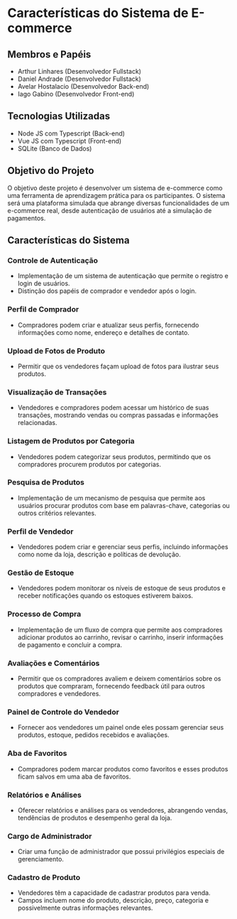 # Características do Sistema de E-commerce

## Membros e Papéis
- Arthur Linhares (Desenvolvedor Fullstack)
- Daniel Andrade (Desenvolvedor Fullstack)
- Avelar Hostalacio (Desenvolvedor Back-end)
- Iago Gabino (Desenvolvedor Front-end)

## Tecnologias Utilizadas
- Node JS com Typescript (Back-end)
- Vue JS com Typescript (Front-end)
- SQLite (Banco de Dados)

## Objetivo do Projeto
O objetivo deste projeto é desenvolver um sistema de e-commerce como uma ferramenta de aprendizagem prática para os participantes. O sistema será uma plataforma simulada que abrange diversas funcionalidades de um e-commerce real, desde autenticação de usuários até a simulação de pagamentos.

## Características do Sistema

### Controle de Autenticação
- Implementação de um sistema de autenticação que permite o registro e login de usuários.
- Distinção dos papéis de comprador e vendedor após o login.

### Perfil de Comprador
- Compradores podem criar e atualizar seus perfis, fornecendo informações como nome, endereço e detalhes de contato.

### Upload de Fotos de Produto
- Permitir que os vendedores façam upload de fotos para ilustrar seus produtos.

### Visualização de Transações
- Vendedores e compradores podem acessar um histórico de suas transações, mostrando vendas ou compras passadas e informações relacionadas.

### Listagem de Produtos por Categoria
- Vendedores podem categorizar seus produtos, permitindo que os compradores procurem produtos por categorias.

### Pesquisa de Produtos
- Implementação de um mecanismo de pesquisa que permite aos usuários procurar produtos com base em palavras-chave, categorias ou outros critérios relevantes.

### Perfil de Vendedor
- Vendedores podem criar e gerenciar seus perfis, incluindo informações como nome da loja, descrição e políticas de devolução.

### Gestão de Estoque
- Vendedores podem monitorar os níveis de estoque de seus produtos e receber notificações quando os estoques estiverem baixos.

### Processo de Compra
- Implementação de um fluxo de compra que permite aos compradores adicionar produtos ao carrinho, revisar o carrinho, inserir informações de pagamento e concluir a compra.

### Avaliações e Comentários
- Permitir que os compradores avaliem e deixem comentários sobre os produtos que compraram, fornecendo feedback útil para outros compradores e vendedores.

### Painel de Controle do Vendedor
- Fornecer aos vendedores um painel onde eles possam gerenciar seus produtos, estoque, pedidos recebidos e avaliações.

### Aba de Favoritos
- Compradores podem marcar produtos como favoritos e esses produtos ficam salvos em uma aba de favoritos.

### Relatórios e Análises
- Oferecer relatórios e análises para os vendedores, abrangendo vendas, tendências de produtos e desempenho geral da loja.

### Cargo de Administrador
- Criar uma função de administrador que possui privilégios especiais de gerenciamento.

### Cadastro de Produto
- Vendedores têm a capacidade de cadastrar produtos para venda.
- Campos incluem nome do produto, descrição, preço, categoria e possivelmente outras informações relevantes.
